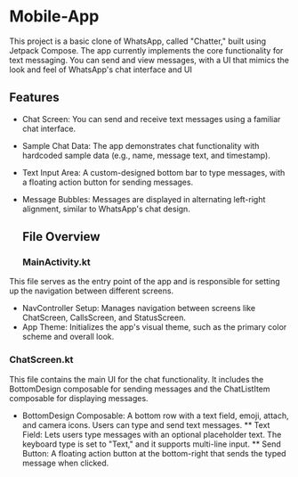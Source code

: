# Mobile-App
This project is a basic clone of WhatsApp, called "Chatter," built using Jetpack Compose. The app currently implements the core functionality for text messaging. You can send and view messages, with a UI that mimics the look and feel of WhatsApp's chat interface and UI

## Features
* Chat Screen: You can send and receive text messages using a familiar chat interface.
* Sample Chat Data: The app demonstrates chat functionality with hardcoded sample data (e.g., name, message text, and timestamp).
* Text Input Area: A custom-designed bottom bar to type messages, with a floating action button for sending messages.
* Message Bubbles: Messages are displayed in alternating left-right alignment, similar to WhatsApp's chat design.

  ## File Overview
  ###  MainActivity.kt
This file serves as the entry point of the app and is responsible for setting up the navigation between different screens.
* NavController Setup: Manages navigation between screens like ChatScreen, CallsScreen, and StatusScreen.
* App Theme: Initializes the app's visual theme, such as the primary color scheme and overall look.

### ChatScreen.kt
This file contains the main UI for the chat functionality. It includes the BottomDesign composable for sending messages and the ChatListItem composable for displaying messages.
* BottomDesign Composable: A bottom row with a text field, emoji, attach, and camera icons. Users can type and send text messages.
** Text Field: Lets users type messages with an optional placeholder text. The keyboard type is set to "Text," and it supports multi-line input.
** Send Button: A floating action button at the bottom-right that sends the typed message when clicked.
